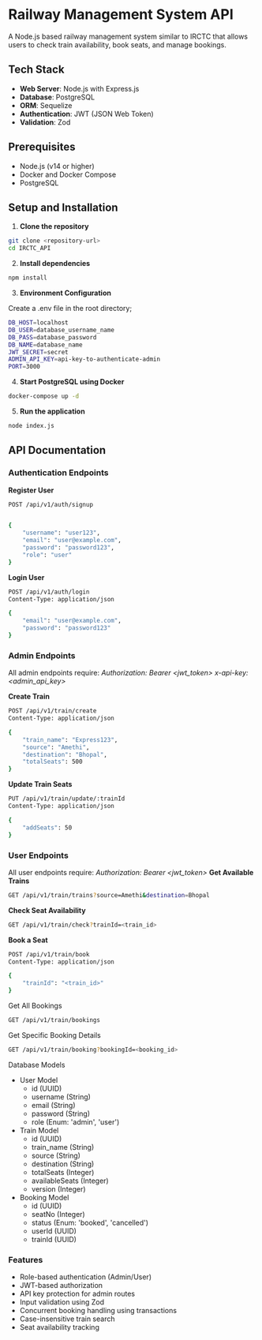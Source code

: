# Railway Management System API

A Node.js based railway management system similar to IRCTC that allows users to check train availability, book seats, and manage bookings.

## Tech Stack

- **Web Server**: Node.js with Express.js
- **Database**: PostgreSQL
- **ORM**: Sequelize
- **Authentication**: JWT (JSON Web Token)
- **Validation**: Zod

## Prerequisites

- Node.js (v14 or higher)
- Docker and Docker Compose
- PostgreSQL

## Setup and Installation

1. **Clone the repository**
```bash
git clone <repository-url>
cd IRCTC_API
```

2. **Install dependencies**
```bash
npm install
```

3. **Environment Configuration**

Create a .env file in the root directory;

```bash
DB_HOST=localhost
DB_USER=database_username_name
DB_PASS=database_password
DB_NAME=database_name
JWT_SECRET=secret
ADMIN_API_KEY=api-key-to-authenticate-admin
PORT=3000
```

4. **Start PostgreSQL using Docker**
```bash
docker-compose up -d
```

5. **Run the application**
```bash
node index.js
```

## API Documentation

### Authentication Endpoints
**Register User**
```bash
POST /api/v1/auth/signup


{
    "username": "user123",
    "email": "user@example.com",
    "password": "password123",
    "role": "user"
}
```

**Login User**
```bash
POST /api/v1/auth/login
Content-Type: application/json

{
    "email": "user@example.com",
    "password": "password123"
}
```
### Admin Endpoints
All admin endpoints require:
*Authorization: Bearer <jwt_token>*
*x-api-key: <admin_api_key>*

**Create Train**
```bash
POST /api/v1/train/create
Content-Type: application/json

{
    "train_name": "Express123",
    "source": "Amethi",
    "destination": "Bhopal",
    "totalSeats": 500
}
```
**Update Train Seats**
```bash
PUT /api/v1/train/update/:trainId
Content-Type: application/json

{
    "addSeats": 50
}
```

### User Endpoints
All user endpoints require:
*Authorization: Bearer <jwt_token>*
**Get Available Trains**
```bash
GET /api/v1/train/trains?source=Amethi&destination=Bhopal
```

**Check Seat Availability**
```bash 
GET /api/v1/train/check?trainId=<train_id>
```
**Book a Seat**
```bash
POST /api/v1/train/book
Content-Type: application/json

{
    "trainId": "<train_id>"
}
```
Get All Bookings
```bash
GET /api/v1/train/bookings
```
Get Specific Booking Details
```bash
GET /api/v1/train/booking?bookingId=<booking_id>
```
Database Models

+ User Model
   - id (UUID)
   - username (String)
   - email (String)
   - password (String)
   - role (Enum: 'admin', 'user')
+ Train Model
   - id (UUID)
   - train_name (String)
   - source (String)
   - destination (String)
   - totalSeats (Integer)
   - availableSeats (Integer)
   - version (Integer)
+ Booking Model
   - id (UUID)
   - seatNo (Integer)
   - status (Enum: 'booked', 'cancelled')
   - userId (UUID)
   - trainId (UUID)
### Features
+ Role-based authentication (Admin/User)
+ JWT-based authorization
+ API key protection for admin routes
+ Input validation using Zod
+ Concurrent booking handling using transactions
+ Case-insensitive train search
+ Seat availability tracking


